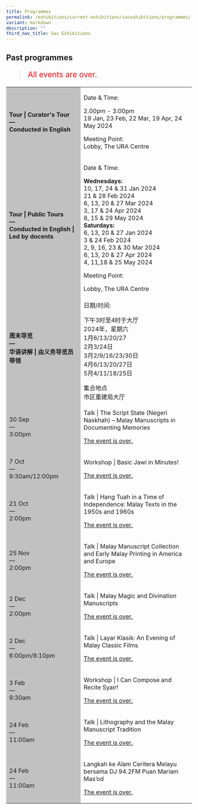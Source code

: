 ```yaml
---
title: Programmes
permalink: /exhibitions/current-exhibitions/sacexhibitions/programmes/
variant: markdown
description: ""
third_nav_title: Sac Exhibitions
---
```

<!-- 

Colours
Upcoming: default colour
Past: #c1c1c1

-->

<section class="section__progs">

<div class="container__description">
    <div class="row">
        <div class="col is-10-mobile">

<h2>Past programmes</h2>

<blockquote style="color: #E21216; font-size: 150%;">All events are over.</blockquote>

<table class="table table-v">
    <tbody><tr>
        <td style="background-color: #c1c1c1;"><strong>Tour | Curator's Tour<br>
            —<br>
           Conducted in English</strong></td>
        <td>
            <p>Date &amp; Time: </p><div>2.00pm - 3:00pm<div>19 Jan, 23 Feb, 22 Mar, 19 Apr, 24 May 2024<div></div><p>Meeting Point: <br>Lobby, The URA Centre
        </p></div></div></td>
    </tr>    
    <tr>
        <td style="background-color: #c1c1c1;"><strong>Tour | Public Tours<br>
            —<br>
            Conducted in English | Led by docents</strong></td>
        <td>
					<p>Date &amp; Time:</p><div><strong>Wednesdays:</strong><div>10, 17, 24 &amp; 31 Jan 2024<div>21 &amp; 28 Feb 2024<div>6, 13, 20 &amp; 27 Mar 2024<div>3, 17 &amp; 24 Apr 2024<div>8, 15 &amp; 29 May 2024</div><div><strong>Saturdays:</strong><div><strong></strong>6, 13, 20 &amp; 27 Jan 2024<div>3 &amp; 24 Feb 2024<div>2, 9, 16, 23 &amp; 30 Mar 2024<div>6, 13, 20 &amp; 27 Apr 2024<div>4, 11,18 &amp; 25 May 2024</div><p>Meeting Point:</p>Lobby, The URA Centre
        </div></div></div></div></div></div></div></div></div></div></td>
    </tr>    
    <tr>
        <td style="background-color: #c1c1c1;"><strong>周末导览<br>
            —<br>
					华语讲解 | 由义务导览员带领</strong></td>
        <td>
            <p>日期/时间:</p><div>下午3时至4时于大厅<div>2024年，星期六<div>1月6/13/20/27<div>2月3/24日<div>3月2/9/16/23/30日<div>4月6/13/20/27日<div>5月4/11/18/25日</div><p></p><div>集合地点<div>市区重建局大厅
        </div></div></div></div></div></div></div></div></td>
    </tr>     
    <tr>
        <td style="background-color: #c1c1c1;">30 Sep<br>
            —<br>
            3:00pm</td>
        <td>
            <p>Talk | The Script State (Negeri Naskhah) – Malay Manuscripts in Documenting Memories</p>
            <p><a href="/programmes/talesofthemalayworld/20170930-talk/">The event is over.</a></p>
        </td>
    </tr>     
    <tr>
        <td style="background-color: #c1c1c1;">7 Oct<br>
            —<br>
            9:30am/12:00pm</td>
        <td>
            <p>Workshop | Basic Jawi in Minutes!</p>
            <p><a href="/programmes/talesofthemalayworld/20171007-workshop/">The event is over.</a></p>
        </td>
    </tr>      
    <tr>
        <td style="background-color: #c1c1c1;">21 Oct<br>
            —<br>
            2:00pm</td>
        <td>
            <p>Talk | Hang Tuah in a Time of Independence: Malay Texts in the 1950s and 1960s</p>
            <p><a href="/programmes/talesofthemalayworld/20171021-talk/">The event is over.</a></p>
        </td>
    </tr>     
    <tr>
        <td style="background-color: #c1c1c1;">25 Nov<br>
            —<br>
            2:00pm</td>
        <td>
            <p>Talk | Malay Manuscript Collection and Early Malay Printing in America and Europe</p>
            <p><a href="/programmes/talesofthemalayworld/20171125-talk/">The event is over.</a></p>
        </td>
    </tr>     
    <tr>
        <td style="background-color: #c1c1c1;">2 Dec<br>
            —<br>
            2:00pm</td>
        <td>
            <p>Talk | Malay Magic and Divination Manuscripts</p>
            <p><a href="/programmes/talesofthemalayworld/20171202-talk/">The event is over.</a></p>
        </td>
    </tr>     
    <tr>
        <td style="background-color: #c1c1c1;">2 Dec<br>
            —<br>
            6:00pm/8:10pm</td>
        <td>
            <p>Talk | Layar Klasik: An Evening of Malay Classic Films</p>
            <p><a href="/programmes/talesofthemalayworld/20171202-screening/">The event is over.</a></p>
        </td>
    </tr>      
    <tr>
        <td style="background-color: #c1c1c1;">3 Feb<br>
            —<br>
            9:30am</td>
        <td>
            <p>Workshop | I Can Compose and Recite Syair!</p>
            <p><a href="/programmes/talesofthemalayworld/20180203-workshop/">The event is over.</a></p>
        </td>
    </tr>     
    <tr>
        <td style="background-color: #c1c1c1;">24 Feb<br>
            —<br>
            11:00am</td>
        <td>
            <p>Talk | Lithography and the Malay Manuscript Tradition</p>
            <p><a href="/programmes/talesofthemalayworld/20180224-talk/">The event is over.</a></p>
        </td>
    </tr>     
    <tr>
        <td style="background-color: #c1c1c1;">24 Feb<br>
            —<br>
            11:00am</td>
        <td>
            <p>Langkah ke Alam Ceritera Melayu bersama DJ 94.2FM Puan Mariam Mas’od</p>
            <p><a href="/programmes/talesofthemalayworld/20180224-radio/">The event is over.</a></p>
        </td>
    </tr>     
</tbody></table>
        </div>
    </div>
</div>
</section>